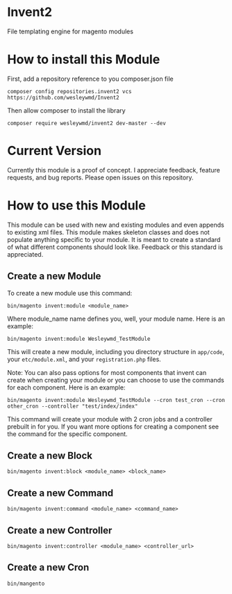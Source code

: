 # Invent2
File templating engine for magento modules

# How to install this Module
First, add a repository reference to you composer.json file

    composer config repositories.invent2 vcs https://github.com/wesleywmd/Invent2

Then allow composer to install the library

    composer require wesleywmd/invent2 dev-master --dev
    
# Current Version
Currently this module is a proof of concept. I appreciate feedback, feature requests, and bug reports. Please open issues on this repository.
 
# How to use this Module
This module can be used with new and existing modules and even appends to existing xml files. This module makes skeleton classes and does not populate anything specific to your module. It is meant to create a standard of what different components should look like. Feedback or this standard is appreciated.

## Create a new Module 
To create a new module use this command:

    bin/magento invent:module <module_name>
    
Where module_name name defines you, well, your module name. Here is an example:

    bin/magento invent:module Wesleywmd_TestModule

This will create a new module, including you directory structure in `app/code`, your `etc/module.xml`, and your `registration.php` files.

Note: You can also pass options for most components that invent can create when creating your module or you can choose to use the commands for each component. Here is an example:

    bin/magento invent:module Wesleywmd_TestModule --cron test_cron --cron other_cron --controller "test/index/index"
    
This command will create your module with 2 cron jobs and a controller prebuilt in for you. If you want more options for creating a component see the command for the specific component.

## Create a new Block

    bin/magento invent:block <module_name> <block_name>

## Create a new Command

    bin/magento invent:command <module_name> <command_name>

## Create a new Controller 

    bin/magento invent:controller <module_name> <controller_url>

## Create a new Cron 

    bin/mangento